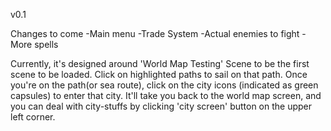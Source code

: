 v0.1

Changes to come
-Main menu
-Trade System
-Actual enemies to fight
-More spells


Currently, it's designed around 'World Map Testing' Scene to be the first scene to be loaded.
Click on highlighted paths to sail on that path.
Once you're on the path(or sea route), click on the city icons (indicated as green capsules) to enter that city.
It'll take you back to the world map screen, and you can deal with city-stuffs by clicking 'city screen' button on the upper left corner.